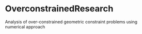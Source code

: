 # OverconstrainedResearch
Analysis of over-constrained geometric constraint problems using numerical approach
